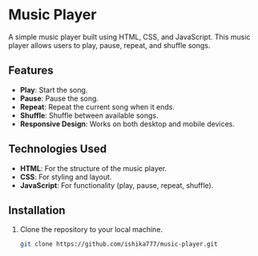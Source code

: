 # Music Player

A simple music player built using HTML, CSS, and JavaScript. This music player allows users to play, pause, repeat, and shuffle songs.

## Features

- **Play**: Start the song.
- **Pause**: Pause the song.
- **Repeat**: Repeat the current song when it ends.
- **Shuffle**: Shuffle between available songs.
- **Responsive Design**: Works on both desktop and mobile devices.

## Technologies Used

- **HTML**: For the structure of the music player.
- **CSS**: For styling and layout.
- **JavaScript**: For functionality (play, pause, repeat, shuffle).

## Installation

1. Clone the repository to your local machine.

   ```bash
   git clone https://github.com/ishika777/music-player.git


